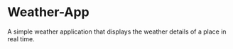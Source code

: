 # Weather-App
A simple weather application that displays the weather details of a place in real time.
